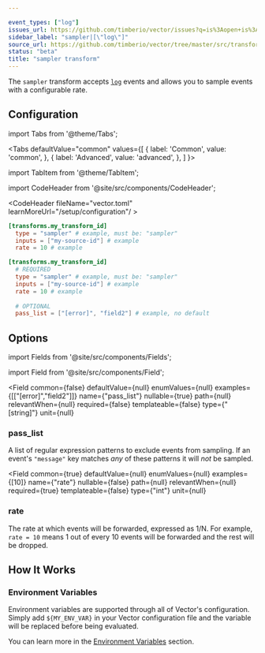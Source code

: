 ```yaml
---

event_types: ["log"]
issues_url: https://github.com/timberio/vector/issues?q=is%3Aopen+is%3Aissue+label%3A%22transform%3A+sampler%22
sidebar_label: "sampler|[\"log\"]"
source_url: https://github.com/timberio/vector/tree/master/src/transforms/sampler.rs
status: "beta"
title: "sampler transform" 
---
```


The `sampler` transform accepts [`log`][docs.data-model#log] events and allows you to sample events with a configurable rate.

## Configuration

import Tabs from '@theme/Tabs';

<Tabs
  defaultValue="common"
  values={[
    { label: 'Common', value: 'common', },
    { label: 'Advanced', value: 'advanced', },
  ]
}>

import TabItem from '@theme/TabItem';

<TabItem value="common">

import CodeHeader from '@site/src/components/CodeHeader';

<CodeHeader fileName="vector.toml" learnMoreUrl="/setup/configuration"/ >

```toml
[transforms.my_transform_id]
  type = "sampler" # example, must be: "sampler"
  inputs = ["my-source-id"] # example
  rate = 10 # example
```

</TabItem>
<TabItem value="advanced">

<CodeHeader fileName="vector.toml" learnMoreUrl="/setup/configuration" />

```toml
[transforms.my_transform_id]
  # REQUIRED
  type = "sampler" # example, must be: "sampler"
  inputs = ["my-source-id"] # example
  rate = 10 # example
  
  # OPTIONAL
  pass_list = ["[error]", "field2"] # example, no default
```

</TabItem>

</Tabs>

## Options

import Fields from '@site/src/components/Fields';

import Field from '@site/src/components/Field';

<Fields filters={true}>


<Field
  common={false}
  defaultValue={null}
  enumValues={null}
  examples={[["[error]","field2"]]}
  name={"pass_list"}
  nullable={true}
  path={null}
  relevantWhen={null}
  required={false}
  templateable={false}
  type={"[string]"}
  unit={null}
  >

### pass_list

A list of regular expression patterns to exclude events from sampling. If an event's `"message"` key matches _any_ of these patterns it will _not_ be sampled.


</Field>


<Field
  common={true}
  defaultValue={null}
  enumValues={null}
  examples={[10]}
  name={"rate"}
  nullable={false}
  path={null}
  relevantWhen={null}
  required={true}
  templateable={false}
  type={"int"}
  unit={null}
  >

### rate

The rate at which events will be forwarded, expressed as 1/N. For example, `rate = 10` means 1 out of every 10 events will be forwarded and the rest will be dropped.


</Field>


</Fields>

## How It Works

### Environment Variables

Environment variables are supported through all of Vector's configuration.
Simply add `${MY_ENV_VAR}` in your Vector configuration file and the variable
will be replaced before being evaluated.

You can learn more in the [Environment Variables][docs.configuration#environment-variables]
section.


[docs.configuration#environment-variables]: ../../setup/configuration#environment-variables
[docs.data-model#log]: ../../about/data-model#log
